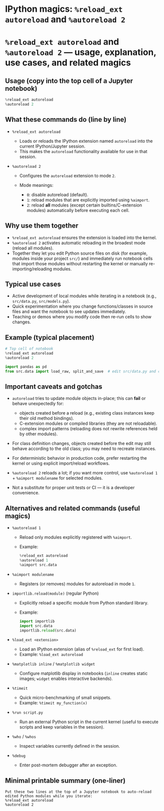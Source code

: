 # IPython magics: `%reload_ext autoreload` and `%autoreload 2`

# `%reload_ext autoreload` and `%autoreload 2` — usage, explanation, use cases, and related magics

## Usage (copy into the top cell of a Jupyter notebook)
```python
%reload_ext autoreload
%autoreload 2
````

## What these commands do (line by line)

* `%reload_ext autoreload`

  * Loads or reloads the IPython extension named `autoreload` into the current IPython/Jupyter session.
  * This makes the `autoreload` functionality available for use in that session.

* `%autoreload 2`

  * Configures the `autoreload` extension to mode `2`.
  * Mode meanings:

    * `0`: disable autoreload (default).
    * `1`: reload modules that are explicitly imported using `%aimport`.
    * `2`: reload **all** modules (except certain builtins/C-extension modules) automatically before executing each cell.

## Why use them together

* `%reload_ext autoreload` ensures the extension is loaded into the kernel.
* `%autoreload 2` activates automatic reloading in the broadest mode (reload all modules).
* Together they let you edit Python source files on disk (for example, modules inside your project `src/`) and immediately run notebook cells that import those modules without restarting the kernel or manually re-importing/reloading modules.

## Typical use cases

* Active development of local modules while iterating in a notebook (e.g., `src/data.py`, `src/models.py`).
* Quick experimentation where you change functions/classes in source files and want the notebook to see updates immediately.
* Teaching or demos where you modify code then re-run cells to show changes.

## Example (typical placement)

```python
# Top cell of notebook
%reload_ext autoreload
%autoreload 2

import pandas as pd
from src.data import load_raw, split_and_save  # edit src/data.py and changes will be picked up
```

## Important caveats and gotchas

* `autoreload` tries to update module objects in-place; this can **fail** or behave unexpectedly for:

  * objects created before a reload (e.g., existing class instances keep their old method bindings).
  * C-extension modules or compiled libraries (they are not reloadable).
  * complex import patterns (reloading does not rewrite references held by other modules).
* For class definition changes, objects created before the edit may still behave according to the old class; you may need to recreate instances.
* For deterministic behavior in production code, prefer restarting the kernel or using explicit import/reload workflows.
* `%autoreload 2` reloads a lot; if you want more control, use `%autoreload 1` + `%aimport modulename` for selected modules.
* Not a substitute for proper unit tests or CI — it is a developer convenience.

## Alternatives and related commands (useful magics)

* `%autoreload 1`

  * Reload only modules explicitly registered with `%aimport`.
  * Example:

    ```python
    %reload_ext autoreload
    %autoreload 1
    %aimport src.data
    ```

* `%aimport modulename`

  * Registers (or removes) modules for autoreload in mode `1`.

* `importlib.reload(module)` (regular Python)

  * Explicitly reload a specific module from Python standard library.
  * Example:

    ```python
    import importlib
    import src.data
    importlib.reload(src.data)
    ```

* `%load_ext <extension>`

  * Load an IPython extension (alias of `%reload_ext` for first load).
  * Example: `%load_ext autoreload`

* `%matplotlib inline` / `%matplotlib widget`

  * Configure matplotlib display in notebooks (`inline` creates static images; `widget` enables interactive backends).

* `%timeit`

  * Quick micro-benchmarking of small snippets.
  * Example: `%timeit my_function(x)`

* `%run script.py`

  * Run an external Python script in the current kernel (useful to execute scripts and keep variables in the session).

* `%who` / `%whos`

  * Inspect variables currently defined in the session.

* `%debug`

  * Enter post-mortem debugger after an exception.

## Minimal printable summary (one-liner)

```text
Put these two lines at the top of a Jupyter notebook to auto-reload edited Python modules while you iterate:
%reload_ext autoreload
%autoreload 2

